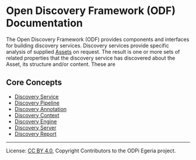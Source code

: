 <!-- SPDX-License-Identifier: CC-BY-4.0 -->
<!-- Copyright Contributors to the ODPi Egeria project. -->

# Open Discovery Framework (ODF) Documentation

The Open Discovery Framework (ODF) provides components and interfaces for building
discovery services.   Discovery services provide specific analysis of supplied
[Assets](../../../../open-metadata-implementation/access-services/docs/concepts/assets) on request.
The result is one or more sets of related properties that the discovery service has
discovered about the Asset, its structure and/or content.
These are 


## Core Concepts

* [Discovery Service](discovery-service.md)
* [Discovery Pipeline](discovery-pipeline.md)
* [Discovery Annotation](discovery-annotation.md)
* [Discovery Context](discovery-context.md)
* [Discovery Engine](discovery-engine.md)
* [Discovery Server](discovery-server.md)
* [Discovery Report](discovery-analysis-report.md)

----
License: [CC BY 4.0](https://creativecommons.org/licenses/by/4.0/),
Copyright Contributors to the ODPi Egeria project.